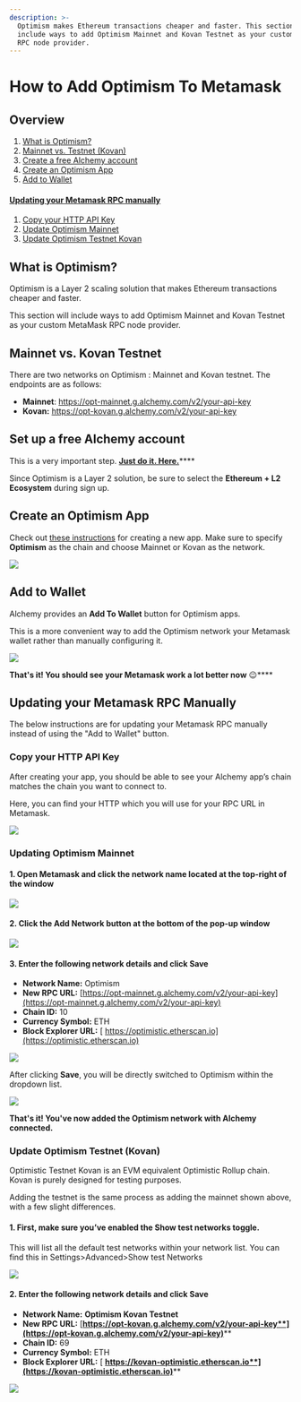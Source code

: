 ```yaml
---
description: >-
  Optimism makes Ethereum transactions cheaper and faster. This section will
  include ways to add Optimism Mainnet and Kovan Testnet as your custom MetaMask
  RPC node provider.
---
```


# How to Add Optimism To Metamask

## Overview&#x20;

1. [What is Optimism?](how-to-add-optimism-to-metamask.md#what-is-optimism)
2. [Mainnet vs. Testnet (Kovan)](how-to-add-optimism-to-metamask.md#mainnet-vs.-mumbai-testnet)
3. [Create a free Alchemy account](https://alchemy.com/?a=991c4e82df)
4. [Create an Optimism App](how-to-add-optimism-to-metamask.md#create-a-polygon-app)
5. [Add to Wallet ](how-to-add-optimism-to-metamask.md#add-to-wallet)

#### [Updating your Metamask RPC manually](how-to-add-optimism-to-metamask.md#updating-your-metamask-rpc-manually)

1. [Copy your HTTP API Key](how-to-add-optimism-to-metamask.md#copy-your-http-api-key)
2. [Update Optimism Mainnet ](how-to-add-optimism-to-metamask.md#updating-polygon-mainnet)
3. [Update Optimism Testnet Kovan](how-to-add-optimism-to-metamask.md#update-polygon-testnet-mumbai)

## What is Optimism?

Optimism is a Layer 2 scaling solution that makes Ethereum transactions cheaper and faster.

This section will include ways to add Optimism Mainnet and Kovan Testnet as your custom MetaMask RPC node provider.

## Mainnet vs. Kovan Testnet

There are two networks on Optimism : Mainnet and Kovan testnet. The endpoints are as follows:

* **Mainnet**: https://opt-mainnet.g.alchemy.com/v2/your-api-key
* **Kovan:** https://opt-kovan.g.alchemy.com/v2/your-api-key

## Set up a free Alchemy account

This is a very important step. [**Just do it. Here.**](https://alchemy.com/?a=991c4e82df)****

Since Optimism is a Layer 2 solution, be sure to select the **Ethereum + L2 Ecosystem** during sign up.

## Create an Optimism App

Check out [these instructions](../../introduction/getting-started/#1.create-an-alchemy-key) for creating a new app. Make sure to specify **Optimism** as the chain and choose Mainnet or Kovan as the network.

![](https://lh4.googleusercontent.com/ISEJsiseKWODRzhYP67pkQxLIy4NWxnBm6zQLKfi19O9UR\_Xoq9WbFD7xQ26ZIsGMrUrKG5ajKtrR6dqflPfw82E6r4VplwwR32-bDUoUG4RRMqhDGjPa-e16jTjp-e3Qk8wjUD0lz80\_MwuhQ)

## Add to Wallet&#x20;

Alchemy provides an **Add To Wallet** button for Optimism apps.&#x20;

This is a more convenient way to add the Optimism network your Metamask wallet rather than manually configuring it.

![](https://lh5.googleusercontent.com/iJdlewIgu\_2EFJFD4KYynltGvS59nSDjXRIDzxtZ7\_AyDH7l3cyuepgKnb\_L\_NvASqafg4cOARwKWIsqXTZabpKQ\_v9hvLfakJ4l3pWgywHt\_HjfMlPhRG79V96gFOUkZWF2BBSrTqKGinaeMg)

**That's it! You should see your Metamask work a lot better now** :wink:****

## Updating your Metamask RPC Manually

The below instructions are for updating your Metamask RPC manually instead of using the "Add to Wallet" button.&#x20;

### Copy your HTTP API Key

After creating your app, you should be able to see your Alchemy app’s chain matches the chain you want to connect to.

Here, you can find your HTTP which you will use for your RPC URL in Metamask.&#x20;

![](https://lh6.googleusercontent.com/3UYlBKVUywDOrA-hqr1znERKtGgK\_XHU8ljHWu2PGUQfVERk27Sw4GO2qSHPIYyUw8I7mTbmwi4J2ze6iL-q\_gH1NUJC\_zH2RCuIq3nknTamn\_gQAjBO190LOGjYcu2GXGys\_fRo7Bf\_X4pZXg)

### Updating Optimism Mainnet&#x20;

#### 1. Open Metamask and click the network name located at the top-right of the window

![](https://lh6.googleusercontent.com/mPiLz0wfWbDFpmTLs4Yw8zKBNcskZ6PIiY8mfLZyHzANgImI21VlUC77KeWnCpqhoAm6zAlRTmSZNkDbNdfW-0xCvTi\_XRhWunRniadVOiH86whV3knuxCKcvF\_zx47aPK4mDuWY-N3flH59mA)

#### 2. Click the Add Network button at the bottom of the pop-up window

![](https://lh3.googleusercontent.com/7pfK7UwcyhF\_Yfx2EIZjnDJH04jJEKT64g8q1gdxcQNiruRPn6392\_2wq0swtQUwrDRk7e9HrDAADXdV85JC-YCigkVN3XgB2Jp11aS8-aVYFhWAOMGs6n74fr350JEsJgKjECnlfVIveyxm0g)

#### 3. Enter the following network details and click Save

* **Network Name:** Optimism
* **New RPC URL:** [https://opt-mainnet.g.alchemy.com/v2/your-api-key](https://opt-mainnet.g.alchemy.com/v2/your-api-key)
* **Chain ID:** 10&#x20;
* **Currency Symbol:** ETH&#x20;
* **Block Explorer URL:** [ https://optimistic.etherscan.io](https://optimistic.etherscan.io)

![](https://lh3.googleusercontent.com/gIv-BcZ5X85MFQ9RleyB8e6WKNZoNvAn6iRO9UlHGTab3VbVgAHPADBv8oumdyl\_ywbbpaq6jkuTWny1NWYwuqsBumh1LFwULsxx4vNLm6gNjPS\_ySrYKmm0k81QYBWqWIMnBo8UhwTHByei\_A)

After clicking **Save**, you will be directly switched to Optimism within the dropdown list.

![](https://lh3.googleusercontent.com/c\_JCTAv3753MSLcY50z6EL3\_yU8R8jLxC4FHNmoGefVuVmp5SSrXQOC2mdBhg9hgJVDdGb3WIwYwil9KvKhqBtziY1GFYMvaPdMhQ08rJrgOTe6fQr4QjyDhzoL9GNol0qFBT5fVGLSg3PCwog)

**That's it!  You've now added the Optimism network with Alchemy connected.**

### Update Optimism Testnet (Kovan)&#x20;

Optimistic Testnet Kovan is an EVM equivalent Optimistic Rollup chain. Kovan is purely designed for testing purposes.

Adding the testnet is the same process as adding the mainnet shown above, with a few slight differences.

#### 1. First, make sure you’ve enabled the Show test networks toggle.&#x20;

This will list all the default test networks within your network list. You can find this in Settings>Advanced>Show test Networks

![](https://lh5.googleusercontent.com/PNKWBFbxdeGtC2XkMVGsl4xDLwETmsBph6Bwy6iyicqPwRv54t6sEO7DC7r1L8wYo4TwbMET9jz0AbdMo3SO6qWZUX2wpsef2IIUZ9evW5oWg9xts2dHMrybv7t-tnvoOsIHN3Z04UfTn-v76Q)

#### 2. Enter the following network details and click Save

* **Network Name:** **Optimism Kovan Testnet**
* **New RPC URL:** [**https://opt-kovan.g.alchemy.com/v2/your-api-key**](https://opt-kovan.g.alchemy.com/v2/your-api-key)****
* **Chain ID:** 69
* **Currency Symbol:** ETH
* **Block Explorer URL:** [ **https://kovan-optimistic.etherscan.io**](https://kovan-optimistic.etherscan.io)****

![](https://lh4.googleusercontent.com/-LOTZmfGKZiifTPsZMWuIxtihc9k5O7-k96sc12IKYadao-Li9NBS2xSsp9WRtYz2jwHH66I99GS1mYv2Vhmm9zdXynPmXTqWmNAVPjQckbWEFoUfrE0kuZY9-dOufiQZLDmgUG5LKIs2R83gg)
